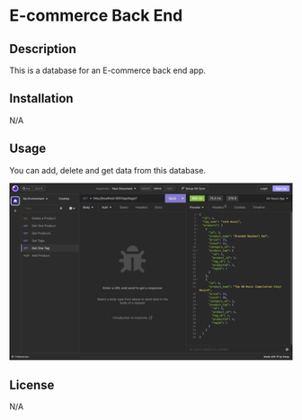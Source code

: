 # E-commerce Back End 

## Description

This is a database for an E-commerce back end app.  


## Installation

N/A

## Usage

You can add, delete and get data from this database. 

![scrrenshot](Screenshot.png)


## License

N/A
